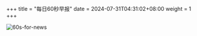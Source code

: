 +++
title = "每日60秒早报"
date = 2024-07-31T04:31:02+08:00
weight = 1
+++

![60s-for-news](/img/zaobao/zaobao.png "由 ALAPI 提供支持")
